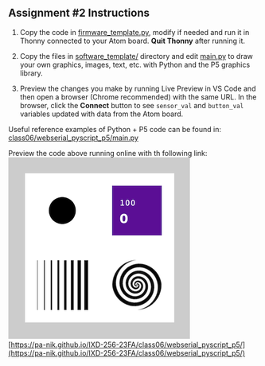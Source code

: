 ## Assignment #2 Instructions  

1. Copy the code in [firmware_template.py](./firmware_template.py), modify if needed and run it in Thonny connected to your Atom board. **Quit Thonny** after running it.  

2. Copy the files in [software_template/](./software_template/) directory and edit [main.py](./software_template/main.py) to draw your own graphics, images, text, etc. with Python and the P5 graphics library.  

3. Preview the changes you make by running Live Preview in VS Code and then open a browser (Chrome recommended) with the same URL.  In the browser, click the **Connect** button to see `sensor_val` and `button_val` variables updated with data from the Atom board.  

Useful reference examples of Python + P5 code can be found in:  
[class06/webserial_pyscript_p5/main.py](../class06/webserial_pyscript_p5/main.py)

Preview the code above running online with th following link:  
![./webserial_pyscript_p5_preview.png](./webserial_pyscript_p5_preview.png)  
[https://pa-nik.github.io/IXD-256-23FA/class06/webserial_pyscript_p5/](https://pa-nik.github.io/IXD-256-23FA/class06/webserial_pyscript_p5/)